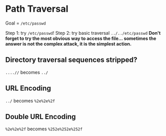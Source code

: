 # Path Traversal

Goal = ``/etc/passwd``

Step 1: try ``/etc/passwd``!
Step 2: try basic traversal ``../../etc/passwd``
**Don't forget to try the most obvious way to access the file... sometimes the answer is not the complex attack, it is the simplest action.**



## Directory traversal sequences stripped?

``....//`` becomes ``../``



## URL Encoding

``../`` becomes ``%2e%2e%2f``



## Double URL Encoding

``%2e%2e%2f`` becomes ``%252e%252e%252f``
